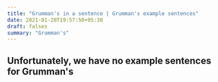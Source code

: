 ```yaml
---
title: "Grumman's in a sentence | Grumman's example sentences"
date: 2021-01-20T19:57:50+05:30
draft: falses
summary: "Grumman's"
---
```

## Unfortunately, we have no example sentences for Grumman's                 
